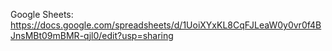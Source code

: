 Google Sheets:
https://docs.google.com/spreadsheets/d/1UoiXYxKL8CqFJLeaW0y0vr0f4BJnsMBt09mBMR-qjl0/edit?usp=sharing
